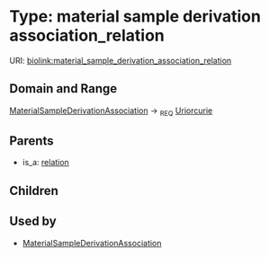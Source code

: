 
# Type: material sample derivation association_relation




URI: [biolink:material_sample_derivation_association_relation](https://w3id.org/biolink/vocab/material_sample_derivation_association_relation)


## Domain and Range

[MaterialSampleDerivationAssociation](MaterialSampleDerivationAssociation.md) ->  <sub>REQ</sub> [Uriorcurie](types/Uriorcurie.md)

## Parents

 *  is_a: [relation](relation.md)

## Children


## Used by

 * [MaterialSampleDerivationAssociation](MaterialSampleDerivationAssociation.md)
